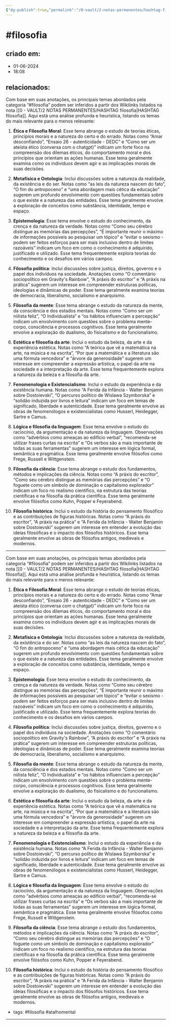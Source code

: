 ```yaml
---
{"dg-publish":true,"permalink":"/0-vault/2-notas-permanentes/hashtag-filosofia/","tags":["permanente","filosofia","atalhomental"],"dgHomeLink":true,"dgShowLocalGraph":true,"dgShowFileTree":true,"dgEnableSearch":true,"noteIcon":""}
---
```


# #filosofia

## criado em: 
- 01-06-2024
- 18:08
## relacionados:

Com base em suas anotações, os principais temas abordados pela categoria “#filosofia” podem ser inferidos a partir dos Wikilinks listados na nota [[0 - VAULT/2 NOTAS PERMANENTES/HASHTAG filosofia\|HASHTAG filosofia]]. Aqui está uma análise profunda e heurística, listando os temas do mais relevante para o menos relevante:

1. **Ética e Filosofia Moral**: Esse tema abrange o estudo de teorias éticas, princípios morais e a natureza do certo e do errado. Notas como “Amar desconfiando”, “Ensaio 26 - autenticidade - DEDC” e “Como ser um ateísta ético (conversa com o chatgpt)” indicam um forte foco na compreensão dos dilemas éticos, do comportamento moral e dos princípios que orientam as ações humanas. Esse tema geralmente examina como os indivíduos devem agir e as implicações morais de suas decisões.

2. **Metafísica e Ontologia**: Inclui discussões sobre a natureza da realidade, da existência e do ser. Notas como “as leis da natureza nascem do fato”, “O fim do antropoceno” e “uma abordagem mais cética da educação” sugerem um profundo envolvimento com questões fundamentais sobre o que existe e a natureza das entidades. Esse tema geralmente envolve a exploração de conceitos como substância, identidade, tempo e espaço.

3. **Epistemologia**: Esse tema envolve o estudo do conhecimento, da crença e da natureza da verdade. Notas como “Como seu cérebro distingue as memórias das percepções”, “É importante reunir o máximo de informações possíveis ao pesquisar um tópico” e “evitar o sexismo - podem ser feitos esforços para ser mais inclusivo dentro de limites razoáveis” indicam um foco em como o conhecimento é adquirido, justificado e utilizado. Esse tema frequentemente explora teorias do conhecimento e os desafios em vários campos.

4. **Filosofia política**: Inclui discussões sobre justiça, direitos, governo e o papel dos indivíduos na sociedade. Anotações como “O comentário sociopolítico em Gravity's Rainbow”, “A práxis do escritor” e “A práxis na prática” sugerem um interesse em compreender estruturas políticas, ideologias e dinâmicas de poder. Esse tema geralmente examina teorias de democracia, liberalismo, socialismo e anarquismo.

5. **Filosofia da mente**: Esse tema abrange o estudo da natureza da mente, da consciência e dos estados mentais. Notas como “Como ser um niilista feliz”, “O Individualista” e “os hábitos influenciam a percepção” indicam um envolvimento com questões sobre o problema mente-corpo, consciência e processos cognitivos. Esse tema geralmente envolve a exploração do dualismo, do fisicalismo e do funcionalismo.

6. **Estética e filosofia da arte**: Inclui o estudo da beleza, da arte e da experiência estética. Notas como “A teórica que vê a matemática na arte, na música e na escrita”, “Por que a matemática e a literatura são uma fórmula vencedora” e “árvore da generosidade” sugerem um interesse em compreender a expressão artística, o papel da arte na sociedade e a interpretação da arte. Esse tema frequentemente explora a natureza da beleza e a filosofia da arte.

7. **Fenomenologia e Existencialismo**: Inclui o estudo da experiência e da existência humana. Notas como “A Ferida da Infância - Walter Benjamin sobre Dostoievski”, “O percurso político de Wislawa Szymborska” e “solidão induzida por livros e leitura” indicam um foco em temas de significado, liberdade e autenticidade. Esse tema geralmente envolve as obras de fenomenólogos e existencialistas como Husserl, Heidegger, Sartre e Camus.

8. **Lógica e filosofia da linguagem**: Esse tema envolve o estudo do raciocínio, da argumentação e da natureza da linguagem. Observações como “advérbios como ameaças ao edifício verbal”, “recomenda-se utilizar frases curtas na escrita” e “Os verbos são a mais importante de todas as suas ferramentas” sugerem um interesse em lógica formal, semântica e pragmática. Esse tema geralmente envolve filósofos como Frege, Russell e Wittgenstein.

9. **Filosofia da ciência**: Esse tema abrange o estudo dos fundamentos, métodos e implicações da ciência. Notas como “A práxis do escritor”, “Como seu cérebro distingue as memórias das percepções” e “O foguete como um símbolo de dominação e capitalismo explorador” indicam um foco no realismo científico, na estrutura das teorias científicas e na filosofia da prática científica. Esse tema geralmente envolve filósofos como Kuhn, Popper e Feyerabend.

10. **Filosofia histórica**: Inclui o estudo da história do pensamento filosófico e as contribuições de figuras históricas. Notas como “A práxis do escritor”, “A práxis na prática” e “A Ferida da Infância - Walter Benjamin sobre Dostoievski” sugerem um interesse em entender a evolução das ideias filosóficas e o impacto dos filósofos históricos. Esse tema geralmente envolve as obras de filósofos antigos, medievais e modernos.


---

Com base em suas anotações, os principais temas abordados pela categoria “#filosofia” podem ser inferidos a partir dos Wikilinks listados na nota [[0 - VAULT/2 NOTAS PERMANENTES/HASHTAG filosofia\|HASHTAG filosofia]]. Aqui está uma análise profunda e heurística, listando os temas do mais relevante para o menos relevante:

1. **Ética e Filosofia Moral**: Esse tema abrange o estudo de teorias éticas, princípios morais e a natureza do certo e do errado. Notas como “Amar desconfiando”, “Ensaio 26 - autenticidade - DEDC” e “Como ser um ateísta ético (conversa com o chatgpt)” indicam um forte foco na compreensão dos dilemas éticos, do comportamento moral e dos princípios que orientam as ações humanas. Esse tema geralmente examina como os indivíduos devem agir e as implicações morais de suas decisões.

2. **Metafísica e Ontologia**: Inclui discussões sobre a natureza da realidade, da existência e do ser. Notas como “as leis da natureza nascem do fato”, “O fim do antropoceno” e “uma abordagem mais cética da educação” sugerem um profundo envolvimento com questões fundamentais sobre o que existe e a natureza das entidades. Esse tema geralmente envolve a exploração de conceitos como substância, identidade, tempo e espaço.

3. **Epistemologia**: Esse tema envolve o estudo do conhecimento, da crença e da natureza da verdade. Notas como “Como seu cérebro distingue as memórias das percepções”, “É importante reunir o máximo de informações possíveis ao pesquisar um tópico” e “evitar o sexismo - podem ser feitos esforços para ser mais inclusivo dentro de limites razoáveis” indicam um foco em como o conhecimento é adquirido, justificado e utilizado. Esse tema frequentemente explora teorias do conhecimento e os desafios em vários campos.

4. **Filosofia política**: Inclui discussões sobre justiça, direitos, governo e o papel dos indivíduos na sociedade. Anotações como “O comentário sociopolítico em Gravity's Rainbow”, “A práxis do escritor” e “A práxis na prática” sugerem um interesse em compreender estruturas políticas, ideologias e dinâmicas de poder. Esse tema geralmente examina teorias de democracia, liberalismo, socialismo e anarquismo.

5. **Filosofia da mente**: Esse tema abrange o estudo da natureza da mente, da consciência e dos estados mentais. Notas como “Como ser um niilista feliz”, “O Individualista” e “os hábitos influenciam a percepção” indicam um envolvimento com questões sobre o problema mente-corpo, consciência e processos cognitivos. Esse tema geralmente envolve a exploração do dualismo, do fisicalismo e do funcionalismo.

6. **Estética e filosofia da arte**: Inclui o estudo da beleza, da arte e da experiência estética. Notas como “A teórica que vê a matemática na arte, na música e na escrita”, “Por que a matemática e a literatura são uma fórmula vencedora” e “árvore da generosidade” sugerem um interesse em compreender a expressão artística, o papel da arte na sociedade e a interpretação da arte. Esse tema frequentemente explora a natureza da beleza e a filosofia da arte.

7. **Fenomenologia e Existencialismo**: Inclui o estudo da experiência e da existência humana. Notas como “A Ferida da Infância - Walter Benjamin sobre Dostoievski”, “O percurso político de Wislawa Szymborska” e “solidão induzida por livros e leitura” indicam um foco em temas de significado, liberdade e autenticidade. Esse tema geralmente envolve as obras de fenomenólogos e existencialistas como Husserl, Heidegger, Sartre e Camus.

8. **Lógica e filosofia da linguagem**: Esse tema envolve o estudo do raciocínio, da argumentação e da natureza da linguagem. Observações como “advérbios como ameaças ao edifício verbal”, “recomenda-se utilizar frases curtas na escrita” e “Os verbos são a mais importante de todas as suas ferramentas” sugerem um interesse em lógica formal, semântica e pragmática. Esse tema geralmente envolve filósofos como Frege, Russell e Wittgenstein.

9. **Filosofia da ciência**: Esse tema abrange o estudo dos fundamentos, métodos e implicações da ciência. Notas como “A práxis do escritor”, “Como seu cérebro distingue as memórias das percepções” e “O foguete como um símbolo de dominação e capitalismo explorador” indicam um foco no realismo científico, na estrutura das teorias científicas e na filosofia da prática científica. Esse tema geralmente envolve filósofos como Kuhn, Popper e Feyerabend.

10. **Filosofia histórica**: Inclui o estudo da história do pensamento filosófico e as contribuições de figuras históricas. Notas como “A práxis do escritor”, “A práxis na prática” e “A Ferida da Infância - Walter Benjamin sobre Dostoievski” sugerem um interesse em entender a evolução das ideias filosóficas e o impacto dos filósofos históricos. Esse tema geralmente envolve as obras de filósofos antigos, medievais e modernos.


- tags: #filosofia #atalhomental
---
